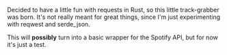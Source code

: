 Decided to have a little fun with requests in Rust, so this little track-grabber was born. It's not really meant for great things, since I'm just experimenting with reqwest and serde_json.

This will **possibly** turn into a basic wrapper for the Spotify API, but for now it's just a test.